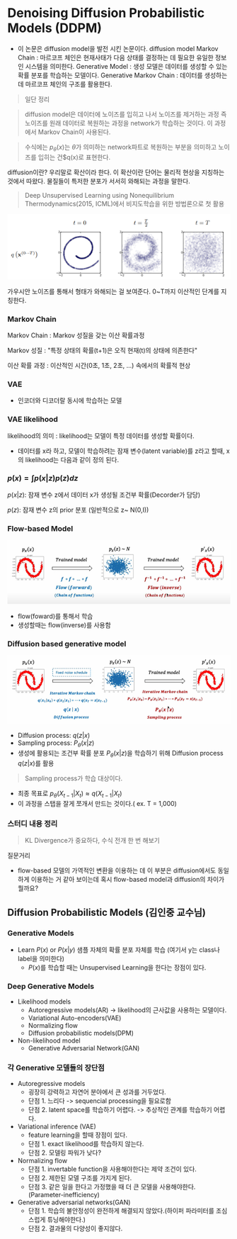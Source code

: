 # Denoising Diffusion Probabilistic Models (DDPM)

- 이 논문은 diffusion model을 발전 시킨 논문이다.
  diffusion model
  Markov Chain : 마르코프 체인은 현재사태가 다음 상태를 결정하는 데 필요한 유일한 정보인 시스템을 의미한다.
  Generative Model : 생성 모델은 데이터를 생성할 수 있는 확률 분포를 학습하는 모델이다.
  Generative Markov Chain : 데이터를 생성하는 데 마르코프 체인의 구조를 활용한다.

> 일단 정리

> diffusion model은 데이터에 노이즈를 입히고 나서 노이즈를 제거하는 과정 즉 노이즈를 원래 데이터로 복원하는 과정을 network가 학습하는 것이다. 이 과정에서 Markov Chain이 사용된다.

> 수식에는 $p_\theta(x)$는 $\theta$가 의미하는 network파트로 복원하는 부분을 의미하고 노이즈를 입히는 건$q(x)로 표현한다.

diffusion이란? 우리말로 확산이라 한다. 이 확산이란 단어는 물리적 현상을 지칭하는 것에서 따왔다.
물질들이 특저한 분포가 서서히 와해되는 과정을 말한다.

> Deep Unsupervised Learning using Nonequilibrium Thermodynamics(2015, ICML)에서 비지도학습을 위한 방법론으로 첫 활용

![diffusion1](./images/diffusion1.png)

가우시안 노이즈를 통해서 형태가 와해되는 걸 보여준다.
0~T까지 이산적인 단계를 지칭한다.

### Markov Chain

Markov Chain : Markov 성질을 갖는 이산 확률과정

Markov 성질 : "특정 상태의 확률(t+1)은 오직 현재(t)의 상태에 의존한다"

이산 확률 과정 : 이산적인 시간(0초, 1초, 2초, ...) 속에서의 확률적 현상

### VAE

- 인코더와 디코더랄 동시에 학습하는 모델

### VAE likelihood

likelihood의 의미 : likelihood는 모델이 특정 데이터를 생성할 확률이다.

- 데이터를 x라 하고, 모델이 학습하려는 잠재 변수(latent variable)를 z라고 할때, x의 likelihood는 다음과 같이 정의 된다.

### $p(x) = \int{p(x|z)p(z)dz}$

$p(x|z)$: 잠재 변수 z에서 데이터 x가 생성될 조건부 확률(Decorder가 담당)

$p(z)$: 잠재 변수 z의 prior 분포 (일반적으로 z~ N(0,I))

### Flow-based Model

![flow-based model](./images/flow-based_model.png)

- flow(foward)를 통해서 학습
- 생성할때는 flow(inverse)를 사용함

### Diffusion based generative model

![diffusion based model](./images/diffusion_based_model.png)

- Diffusion process: $q(z|x)$
- Sampling process: $P_\theta(x|z)$
- 생성에 활용되는 조건부 확률 분포 $P_\theta(x|z)$을 학습하기 위해 Diffusion process $q(z|x)$를 활용

> Sampling process가 학습 대상이다.

- 최종 목표로 $p_\theta(X_{t-1} | X_t) \approx q(X_{t-1} | X_t)$
- 이 과정을 스탭을 잘게 쪼개서 만드는 것이다.( ex. T = 1,000)

### 스터디 내용 정리

> KL Divergence가 중요하다, 수식 전개 한 번 해보기

질문거리

- flow-based 모델의 가역적인 변환을 이용하는 데 이 부분은 diffusion에서도 동일하게 이용하는 거 같아 보이는데 혹시 flow-based model과 diffusion의 차이가 뭘까요?

## Diffusion Probabilistic Models (김인중 교수님)

### Generative Models

- Learn $P(x)$ or $P(x|y)$ 샘플 자체의 확률 분포 자체를 학습 (여기서 y는 class나 label을 의미한다)
  - $P(x)$를 학습할 때는 Unsupervised Learning을 한다는 장점이 있다.

### Deep Generative Models

- Likelihood models
  - Autoregressive models(AR) -> likelihood의 근사값을 사용하는 모델이다.
  - Variational Auto-encoders(VAE)
  - Normalizing flow
  - Diffusion probabilistic models(DPM)
- Non-likelihood model
  - Generative Adversarial Network(GAN)

### 각 Generative 모델들의 장단점

- Autoregressive models
  - 굉장히 강력하고 자연어 분야에서 큰 성과를 거두었다.
  - 단점 1. 느리다 -> sequencial processing을 필요로함
  - 단점 2. latent space를 학습하기 어렵다. -> 추상적인 관계를 학습하기 어렵다.
- Variational inference (VAE)
  - feature learning을 할때 장점이 있다.
  - 단점 1. exact likelihood를 학습하지 않는다.
  - 단점 2. 모델링 파워가 낮다?
- Normalizing flow
  - 단점 1. invertable function을 사용해야한다는 제약 조건이 있다.
  - 단점 2. 제한된 모델 구조를 가지게 된다.
  - 단점 3. 같은 일을 한다고 가정했을 때 더 큰 모델을 사용해야한다.(Parameter-inefficiency)
- Generative adversarial networks(GAN)
  - 단점 1. 학습의 불안정성이 완전하게 해결되지 않았다.(하이퍼 파라미터를 조심스럽게 튜닝해야한다.)
  - 단점 2. 결과물의 다양성이 좋지않다.
